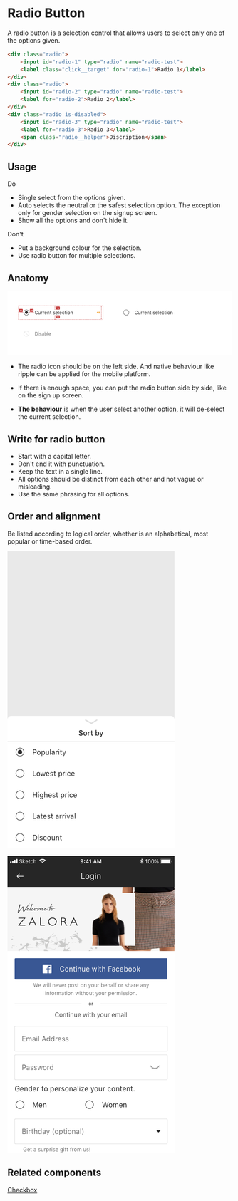 # Radio Button
A radio button is a selection control that allows users to select only one of the options given. 

```html
<div class="radio">
    <input id="radio-1" type="radio" name="radio-test">
    <label class="click__target" for="radio-1">Radio 1</label>
</div>
<div class="radio">
    <input id="radio-2" type="radio" name="radio-test">
    <label for="radio-2">Radio 2</label>
</div>
<div class="radio is-disabled">
    <input id="radio-3" type="radio" name="radio-test">
    <label for="radio-3">Radio 3</label>
    <span class="radio__helper">Discription</span>
</div>
```

## Usage
<span class="u-text-positive">Do</span>
  * Single select from the options given.
  * Auto selects the neutral or the safest selection option. The exception only for gender selection on the signup screen.
  * Show all the options and don't hide it.

<span class="u-text-urgent">Don't</span>
  * Put a background colour for the selection. 
  * Use radio button for multiple selections.


  
## Anatomy

![Radio button](./img/radiobutton/Radiospec.png)

* The radio icon should be on the left side. And native behaviour like ripple can be applied for the mobile platform. 

* If there is enough space, you can put the radio button side by side, like on the sign up screen.

* **The behaviour** is when the user select another option, it will de-select the current selection.




## Write for radio button
  * Start with a capital letter.  
  * Don't end it with punctuation. 
  * Keep the text in a single line. 
  * All options should be distinct from each other and not vague or misleading.
  * Use the same phrasing for all options.



## Order and alignment

Be listed according to logical order, whether is an alphabetical, most popular or time-based order. 

![Radio button list](./img/radiobutton/Radiobuttonlist.png "Radio button for sort. The order is based on the most popular option.")

![Radio button side by side](./img/radiobutton/Sidebysideradiobutton.png "Radio button on sign up screen. The order is based on the alphabet.")


## Related components
[Checkbox](/#/components/Checkbox)